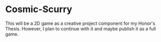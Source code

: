 # Cosmic-Scurry
This will be a 2D game as a creative project component for my Honor's Thesis. However, I plan to continue with it and maybe publish it as a full game.
